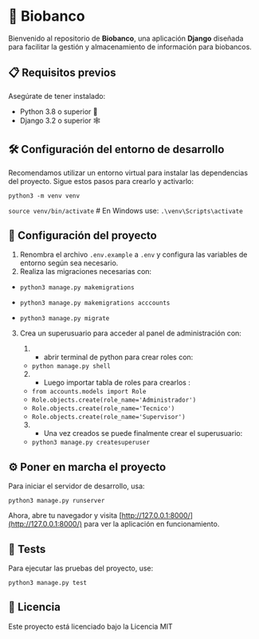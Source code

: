 # 🧬 Biobanco

Bienvenido al repositorio de **Biobanco**, una aplicación **Django** diseñada para facilitar la gestión y almacenamiento de información para biobancos.

## 📋 Requisitos previos

Asegúrate de tener instalado:

- Python 3.8 o superior 🐍
- Django 3.2 o superior 🕸

## 🛠 Configuración del entorno de desarrollo

Recomendamos utilizar un entorno virtual para instalar las dependencias del proyecto. Sigue estos pasos para crearlo y activarlo:

`python3 -m venv venv`

`source venv/bin/activate`  # En Windows use: `.\venv\Scripts\activate`


## 🚀 Configuración del proyecto

1. Renombra el archivo `.env.example` a `.env` y configura las variables de entorno según sea necesario.
2. Realiza las migraciones necesarias con:

- `python3 manage.py makemigrations`

- `python3 manage.py makemigrations acccounts`

- `python3 manage.py migrate`


3. Crea un superusuario para acceder al panel de administración con:

    1. - abrir terminal de python para crear roles con: 
    - `python manage.py shell`

    2. - Luego importar tabla de roles para crearlos : 
    - `from accounts.models import Role`
    - `Role.objects.create(role_name='Administrador')`
    - `Role.objects.create(role_name='Tecnico')`
    - `Role.objects.create(role_name='Supervisor')`

    3. - Una vez creados se puede finalmente crear el superusuario:
    - `python3 manage.py createsuperuser`


## ⚙️ Poner en marcha el proyecto

Para iniciar el servidor de desarrollo, usa:


`python3 manage.py runserver`


Ahora, abre tu navegador y visita [http://127.0.0.1:8000/](http://127.0.0.1:8000/) para ver la aplicación en funcionamiento.

## 🧪 Tests

Para ejecutar las pruebas del proyecto, use:


`python3 manage.py test`



## 📜 Licencia

Este proyecto está licenciado bajo la Licencia MIT 
